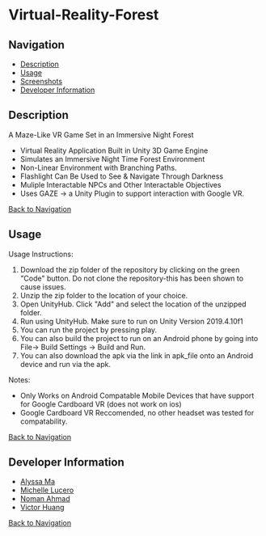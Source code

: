 # Virtual-Reality-Forest 

## Navigation
* [Description](#description)
* [Usage](#usage)
* [Screenshots](#screenshots)
* [Developer Information](#developer-information)

## Description
A Maze-Like VR Game Set in an Immersive Night Forest
* Virtual Reality Application Built in Unity 3D Game Engine 
* Simulates an Immersive Night Time Forest Environment 
* Non-Linear Environment with Branching Paths. 
* Flashlight Can Be Used to See & Navigate Through Darkness
* Muliple Interactable NPCs and Other Interactable Objectives
* Uses GAZE -> a Unity Plugin to support interaction with Google VR. 

[Back to Navigation](#navigation)

## Usage
Usage Instructions:
1. Download the zip folder of the repository by clicking on the green "Code" button. Do not clone the repository-this has been shown to cause issues.
2. Unzip the zip folder to the location of your choice.
3. Open UnityHub. Click "Add" and select the location of the unzipped folder.
4. Run using UnityHub. Make sure to run on Unity Version 2019.4.10f1
5. You can run the project by pressing play.
6. You can also build the project to run on an Android phone by going into File-> Build Settings -> Build and Run.
7. You can also download the apk via the link in apk_file onto an Android device and run via the apk.

Notes: 
- Only Works on Android Compatable Mobile Devices that have support for Google Cardboard VR (does not work on ios)
- Google Cardboard VR Reccomended, no other headset was tested for compatability. 

[Back to Navigation](#navigation)

## Developer Information
* [Alyssa Ma](https://github.com/Alyssa-Ma)
* [Michelle Lucero](https://github.com/MichelleLucero)
* [Noman Ahmad](https://github.com/noman-ahmad)
* [Victor Huang](https://github.com/008705110)

[Back to Navigation](#navigation)


